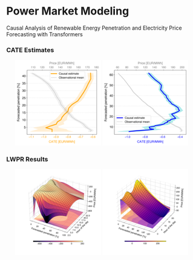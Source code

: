 # Power Market Modeling
Causal Analysis of Renewable Energy Penetration and Electricity Price Forecasting with Transformers

### CATE Estimates

<div align="center">
  <img src="png/mean_vs_cate_solar.png" alt="Solar CATE" width="45%"/>
  <img src="png/mean_vs_cate_wind.png" alt="Wind CATE" width="45%"/>
</div>

### LWPR Results

<div align="center">
  <img src="png/LWPR_solar.png" alt="Solar LWPR" width="45%"/>
  <img src="png/LWPR_wind.png" alt="Wind LWPR" width="45%"/>
</div>